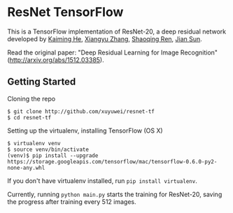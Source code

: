 # ResNet TensorFlow

This is a TensorFlow implementation of ResNet-20, a deep residual network developed by [Kaiming He](http://research.microsoft.com/en-us/um/people/kahe/), [Xiangyu Zhang](https://scholar.google.com/citations?user=yuB-cfoAAAAJ&hl=en), [Shaoqing Ren](http://home.ustc.edu.cn/~sqren/), [Jian Sun](http://research.microsoft.com/en-us/people/jiansun/). 

Read the original paper: "Deep Residual Learning for Image Recognition" (http://arxiv.org/abs/1512.03385).

## Getting Started

Cloning the repo

```shell
$ git clone http://github.com/xuyuwei/resnet-tf
$ cd resnet-tf
```

Setting up the virtualenv, installing TensorFlow (OS X)
```shell
$ virtualenv venv
$ source venv/bin/activate
(venv)$ pip install --upgrade https://storage.googleapis.com/tensorflow/mac/tensorflow-0.6.0-py2-none-any.whl
```

If you don't have virtualenv installed, run `pip install virtualenv`.

Currently, running `python main.py` starts the training for ResNet-20, saving the progress after training every 512 images.
